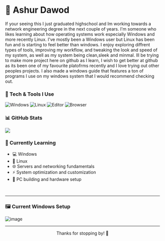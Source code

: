 # 🦇 Ashur Dawod


If your seeing this I just graduated highschool and Im working towards a network engineering degree in the next couple of years. I'm someone who likes learning about how operating systems work especially Windows and more recently Linux. I've mostly been a Windows user but Linux has been fun and is starting to feel better than windows. I enjoy exploring diffrent types of tools, improving my workflow, and tweaking the look and speed of my system, as well as my system being clean,sleek and minmal. Ill be trying to make more project here on github as I learn, I wish to get better at github as its been one of my favourite platofrms recently and I love trying out other peoples projects. I also made a windows guide that features a ton of programs I use on my windows system that I would recommend checking out.

### 🔧 Tech & Tools I Use

![Windows](https://img.shields.io/badge/OS-Windows-0078D6?logo=windows&logoColor=white)
![Linux](https://img.shields.io/badge/OS-Linux-FCC624?logo=linux&logoColor=black)
![Editor](https://img.shields.io/badge/Editor-Vim-019733?style=flat&logo=vim&logoColor=white)
![Browser](https://img.shields.io/badge/Browser-Floorp-FF4500?style=flat&logo=firefox&logoColor=white)


### 📊 GitHub Stats
<img src="https://github-readme-stats.vercel.app/api?username=Ashur-D&show_icons=true&theme=tokyonight" />

### 🌱 Currently Learning
- 💻 Windows
- 🐧 Linux
- 🌐 Servers and networking fundamentals
- ⚡ System optimization and customization
- 🔧 PC building and hardware setup

<br clear="left"/>


---

### 🖼️ Current Windows Setup

![image](https://github.com/user-attachments/assets/fa4ea616-67b1-4781-8cd0-c17b65bd62fc)<br>


---

<p align="center">Thanks for stopping by! 🙏</p>
